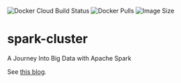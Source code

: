 ![Docker Cloud Build Status](https://img.shields.io/docker/cloud/build/qwertyjack/spark)
![Docker Pulls](https://img.shields.io/docker/pulls/qwertyjack/spark)
![Image Size](https://img.shields.io/microbadger/image-size/qwertyjack/spark/latest)

# spark-cluster
A Journey Into Big Data with Apache Spark

See [this blog](https://towardsdatascience.com/a-journey-into-big-data-with-apache-spark-part-1-5dfcc2bccdd2).
